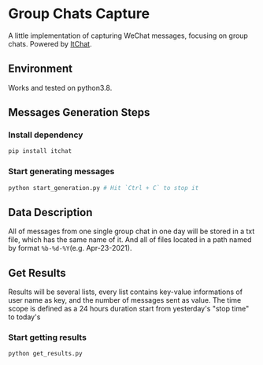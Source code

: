 
# Group Chats Capture

A little implementation of capturing WeChat messages, focusing on group chats.
Powered by [ItChat](https://github.com/littlecodersh/itchat).

## Environment

Works and tested on python3.8.

## Messages Generation Steps

### Install dependency

```bash
pip install itchat
```

### Start generating messages

```bash
python start_generation.py # Hit `Ctrl + C` to stop it
```

## Data Description

All of messages from one single group chat in one day will be stored in a txt
file, which has the same name of it. And all of files located in a path named
by format `%b-%d-%Y`(e.g. Apr-23-2021).

## Get Results

Results will be several lists, every list contains key-value informations of
user name as key, and the number of messages sent as value. The time scope is
defined as a 24 hours duration start from yesterday's "stop time" to today's

### Start getting results

```bash
python get_results.py
```
